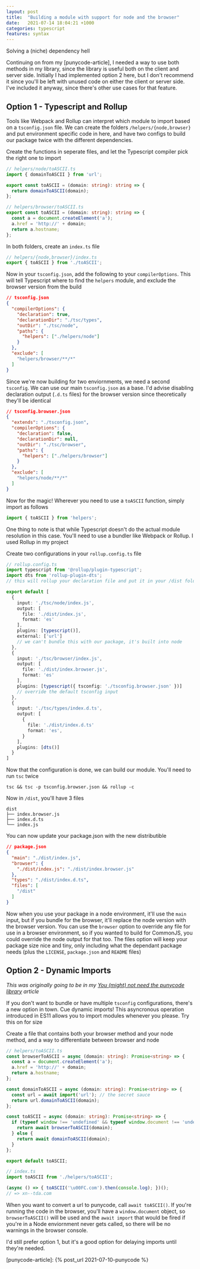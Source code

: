 ```yaml
---
layout: post
title:  "Building a module with support for node and the browser"
date:   2021-07-14 18:04:21 +1000
categories: typescript
features: syntax
---
```


Solving a (niche) dependency hell

Continuing on from my [punycode-article], I needed a way to use both methods in my library, since the library is useful both on the client and server side. Initially I had implemented option 2 here, but I don't recommend it since you'll be left with unused code on either the client or server side. I've included it anyway, since there's other use cases for that feature.

## Option 1 - Typescript and Rollup

Tools like Webpack and Rollup can interpret which module to import based on a `tsconfig.json` file. We can create the folders `/helpers/{node,browser}` and put environment specific code in here, and have two configs to build our package twice with the different dependencies.

Create the functions in seperate files, and let the Typescript compiler pick the right one to import

```ts
// helpers/node/toASCII.ts
import { domainToASCII } from 'url';

export const toASCII = (domain: string): string => {
  return domainToASCII(domain);
};

// helpers/browser/toASCII.ts
export const toASCII = (domain: string): string => {
  const a = document.createElement('a');
  a.href = 'http://' + domain;
  return a.hostname;
};
```

In both folders, create an `index.ts` file

```ts
// helpers/{node,browser}/index.ts
export { toASCII } from './toASCII';
```

Now in your `tsconfig.json`, add the following to your `compilerOptions`. This will tell Typescript where to find the `helpers` module, and exclude the browser version from the build

```json
// tsconfig.json
{
  "compilerOptions": {
    "declaration": true,
    "declarationDir": "./tsc/types",
    "outDir": "./tsc/node",
    "paths": {
      "helpers": ["./helpers/node"]
    }
  },
  "exclude": [
    "helpers/browser/**/*"
  ]
}
```

Since we're now building for two enviornments, we need a second `tsconfig`. We can use our main `tsconfig.json` as a base. I'd advise disabling declaration output (`.d.ts` files) for the browser version since theoretically they'll be identical

```json
// tsconfig.browser.json
{
  "extends": "./tsconfig.json",
  "compilerOptions": {
    "declaration": false,
    "declarationDir": null,
    "outDir": "./tsc/browser",
    "paths": {
      "helpers": ["./helpers/browser"]
    }
  },
  "exclude": [
    "helpers/node/**/*"
  ]
}
```

Now for the magic! Wherever you need to use a `toASCII` function, simply import as follows

```ts
import { toASCII } from 'helpers';
```

One thing to note is that while Typescript doesn't do the actual module resolution in this case. You'll need to use a bundler like Webpack or Rollup. I used Rollup in my project

Create two configurations in your `rollup.config.ts` file

```ts
// rollup.config.ts
import typescript from '@rollup/plugin-typescript';
import dts from 'rollup-plugin-dts';
// this will rollup your declaration file and put it in your /dist folder

export default [
  {
    input: './tsc/node/index.js',
    output: [
      file: './dist/index.js',
      format: 'es'
    ],
    plugins: [typescript()],
    external: ['url']
    // we can't bundle this with our package, it's built into node
  },
  {
    input: './tsc/browser/index.js',
    output: [
      file: './dist/index.browser.js',
      format: 'es'
    ],
    plugins: [typescript({ tsconfig: './tsconfig.browser.json' })]
    // override the default tsconfig input
  },
  {
    input: './tsc/types/index.d.ts',
    output: [
      {
        file: './dist/index.d.ts'
        format: 'es',
      }
    ],
    plugins: [dts()]
  }
]
```

Now that the configuration is done, we can build our module. You'll need to run `tsc` twice

```shell
tsc && tsc -p tsconfig.browser.json && rollup -c
```

Now in `/dist`, you'll have 3 files

```shell
dist
├── index.browser.js
├── index.d.ts
└── index.js
```

You can now update your package.json with the new distributible

```json
// package.json
{
  "main": "./dist/index.js",
  "browser": {
    "./dist/index.js": "./dist/index.browser.js"
  },
  "types": "./dist/index.d.ts",
  "files": [
    "/dist"
  ]
}
```

Now when you use your package in a node environment, it'll use the `main` input, but if you bundle for the browser, it'll replace the node version with the browser version.
You can use the `browser` option to override any file for use in a browser environment, so if you wanted to build for CommonJS, you could override the node output for that too.
The files option will keep your package size nice and tiny, only including what the dependant package needs (plus the `LICENSE`, `package.json` and `README` files)

## Option 2 - Dynamic Imports

*This was originally going to be in my [You (might) not need the punycode library](puycode-article) article*

If you don't want to bundle or have multiple `tsconfig` configurations, there's a new option in town. Cue dynamic imports! This asyncronous operation introduced in ES11 allows you to import modules whenever you please. Try this on for size

Create a file that contains both your browser method and your node method, and a way to differentiate between browser and node

```ts
// helpers/toASCII.ts
const browserToASCII = async (domain: string): Promise<string> => {
  const a = document.createElement('a');
  a.href = 'http://' + domain;
  return a.hostname;
};

const domainToASCII = async (domain: string): Promise<string> => {
  const url = await import('url'); // the secret sauce
  return url.domainToASCII(domain);
};

const toASCII = async (domain: string): Promise<string> => {
  if (typeof window !== 'undefined' && typeof window.document !== 'undefined') {
    return await browserToASCII(domain);
  } else {
    return await domainToASCII(domain);
  }
};

export default toASCII;

// index.ts
import toASCII from './helpers/toASCII';

(async () => { toASCII('\u00FC.com').then(console.log); })();
// => xn--tda.com
```

When you want to convert a url to punycode, call `await toASCII()`. If you're running the code in the browser, you'll have a `window.document` object, so `browserToASCII()` will be used and the `await import` that would be fired if you're in a Node enviornment never gets called, so there will be no warnings in the browser console.

I'd still prefer option 1, but it's a good option for delaying imports until they're needed.

[punycode-article]: {% post_url 2021-07-10-punycode %}
